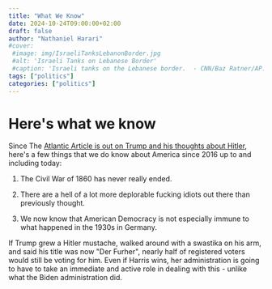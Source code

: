 ```yaml
---
title: "What We Know"
date: 2024-10-24T09:00:00+02:00
draft: false
author: "Nathaniel Harari"
#cover:
 #image: img/IsraeliTanksLebanonBorder.jpg
 #alt: 'Israeli Tanks on Lebanese Border'
 #caption: 'Israeli tanks on the Lebanese border.  - CNN/Baz Ratner/AP.'
tags: ["politics"]
categories: ["politics"]
---
```


# Here's what we know

Since The [Atlantic Article is out on Trump and his thoughts about Hitler](https://www.theatlantic.com/politics/archive/2024/10/trump-military-generals-hitler/680327/ "The Atlantic"), here's a few things that we do know about America since 2016 up to and including today:

1) The Civil War of 1860 has never really ended.

2) There are a hell of a lot more deplorable fucking idiots out there than previously thought.

3) We now know that American Democracy is not especially immune to what happened in the 1930s in Germany.

If Trump grew a Hitler mustache, walked around with a swastika on his arm, and said his title was now "Der Furher", nearly half of registered voters would still be voting for him. Even if Harris wins, her administration is going to have to take an immediate and active role in dealing with this - unlike what the Biden administration did.
